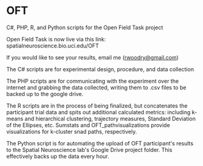 # OFT
C#, PHP, R, and Python scripts for the Open Field Task project

Open Field Task is now live via this link:
spatialneuroscience.bio.uci.edu/OFT

If you would like to see your results, email me (rwoodry@gmail.com)

The C# scripts are for experimental design, procedure, and data collection

The PHP scripts are for communicating with the experiment over the internet and grabbing the data collected, writing them to .csv files to be backed up to the google drive.

The R scripts are in the process of being finalized, but concatenates the participant trial data and spits out additional calculated metrics: including k-means and hierarchical clustering, trajectory measures, Standard Deviation of the Ellipses, etc. Sumstats and OFT_pathvisualizations provide visualizations for k-cluster snad paths, respectively.

The Python script is for automating the upload of OFT participant's results to the Spatial Neuroscience lab's Google Drive project folder. This effectively backs up the data every hour.

